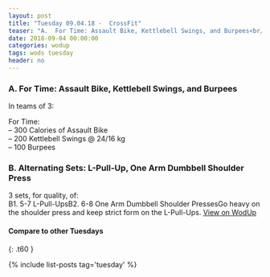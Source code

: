 ```yaml
---
layout: post
title: "Tuesday 09.04.18 -  CrossFit"
teaser: "A.  For Time: Assault Bike, Kettlebell Swings, and Burpees<br/> B. Alternating Sets: L-Pull-Up, One Arm Dumbbell Shoulder Press"
date: 2018-09-04 00:00:00
categories: wodup
tags: wods tuesday
header: no
---
```



<h3>A.  For Time: Assault Bike, Kettlebell Swings, and Burpees</h3>


In teams of 3:

For Time:<br/>– 300 Calories of Assault Bike<br/>– 200 Kettlebell Swings @ 24/16 kg<br/>– 100 Burpees<br/>
<h3>B. Alternating Sets: L-Pull-Up, One Arm Dumbbell Shoulder Press</h3>
3 sets, for quality,  of:<br/>B1. 5-7 L-Pull-UpsB2. 6-8 One Arm Dumbbell Shoulder PressesGo heavy on the shoulder press and keep strict form on the L-Pull-Ups.  
<a href="https://www.wodup.com/gyms/asphodel/wods/9058" target="blank">View on WodUp</a>


#### Compare to other Tuesdays
{: .t60 }

{% include list-posts tag='tuesday' %}